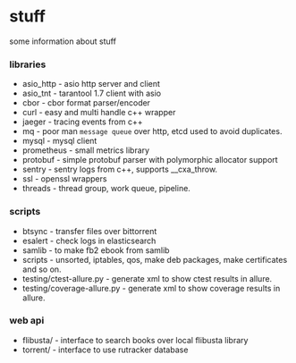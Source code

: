 # stuff

some information about stuff

### libraries
- asio_http - asio http server and client
- asio_tnt - tarantool 1.7 client with asio
- cbor - cbor format parser/encoder
- curl - easy and multi handle c++ wrapper
- jaeger - tracing events from c++
- mq - poor man `message queue` over http, etcd used to avoid duplicates.
- mysql - mysql client
- prometheus - small metrics library
- protobuf - simple protobuf parser with polymorphic allocator support
- sentry - sentry logs from c++, supports __cxa_throw.
- ssl - openssl wrappers
- threads - thread group, work queue, pipeline.

### scripts
- btsync  - transfer files over bittorrent
- esalert - check logs in elasticsearch
- samlib  - to make fb2 ebook from samlib
- scripts - unsorted, iptables, qos, make deb packages, make certificates and so on.
- testing/ctest-allure.py - generate xml to show ctest results in allure.
- testing/coverage-allure.py - generate xml to show coverage results in allure.

### web api
- flibusta/ - interface to search books over local flibusta library
- torrent/ - interface to use rutracker database
